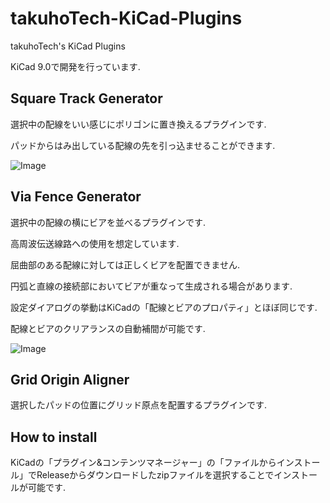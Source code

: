 # takuhoTech-KiCad-Plugins
takuhoTech's KiCad Plugins

KiCad 9.0で開発を行っています.

## Square Track Generator

選択中の配線をいい感じにポリゴンに置き換えるプラグインです.

パッドからはみ出している配線の先を引っ込ませることができます.

![Image](https://github.com/user-attachments/assets/b31da635-eab1-48e8-92c6-8c81ea13aed4)

## Via Fence Generator

選択中の配線の横にビアを並べるプラグインです.

高周波伝送線路への使用を想定しています.

屈曲部のある配線に対しては正しくビアを配置できません.

円弧と直線の接続部においてビアが重なって生成される場合があります.

設定ダイアログの挙動はKiCadの「配線とビアのプロパティ」とほぼ同じです.

配線とビアのクリアランスの自動補間が可能です.

![Image](https://github.com/user-attachments/assets/13164859-8306-42ad-b2c1-e3e4a141d07d)

## Grid Origin Aligner

選択したパッドの位置にグリッド原点を配置するプラグインです.

## How to install

KiCadの「プラグイン&コンテンツマネージャー」の「ファイルからインストール」でReleaseからダウンロードしたzipファイルを選択することでインストールが可能です.
